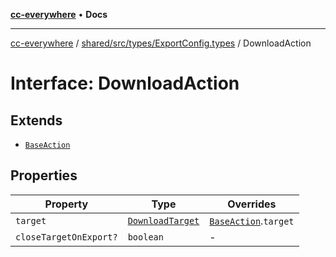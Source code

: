 [**cc-everywhere**](../../../../../index.md) • **Docs**

***

[cc-everywhere](../../../../../index.md) / [shared/src/types/ExportConfig.types](../index.md) / DownloadAction

# Interface: DownloadAction

## Extends

- [`BaseAction`](BaseAction.md)

## Properties

| Property | Type | Overrides |
| ------ | ------ | ------ |
| `target` | [`DownloadTarget`](../enumerations/DownloadTarget.md) | [`BaseAction`](BaseAction.md).`target` |
| `closeTargetOnExport?` | `boolean` | - |
